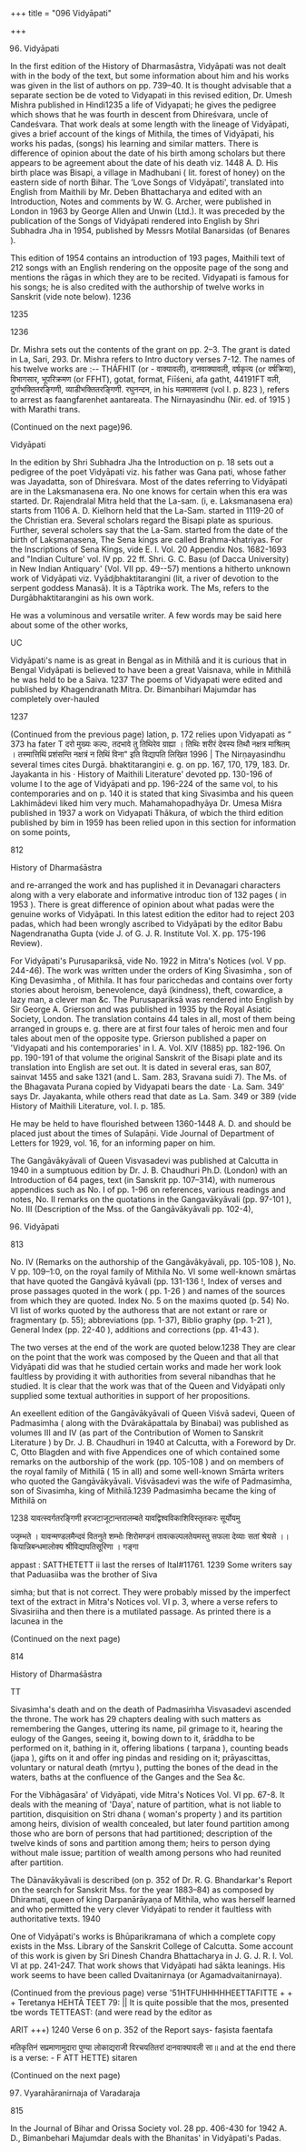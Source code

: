 +++
title = "096 Vidyāpati"

+++

96. Vidyāpati 

In the first edition of the History of Dharmasāstra, Vidyāpati was not dealt with in the body of the text, but some information about him and his works was given in the list of authors on pp. 739–40. It is thought advisable that a separate section be de voted to Vidyapati in this revised edition, Dr. Umesh Mishra published in Hindi1235 a life of Vidyapati; he gives the pedigree which shows that he was fourth in descent from Dhireśvara, uncle of Candeśvara. That work deals at some length with the lineage of Vidyāpati, gives a brief account of the kings of Mithila, the times of Vidyāpati, his works his padas, (songs) his learning and similar matters. There is difference of opinion about the date of his birth among scholars but there appears to be agreement about the date of his death viz. 1448 A. D. His birth place was Bisapi, a village in Madhubani ( lit. forest of honey) on the eastern side of north Bihar. The ‘Love Songs of Vidyāpati', translated into English from Maithili by Mr. Deben Bhattacharya and edited with an Introduction, Notes and comments by W. G. Archer, were published in London in 1963 by George Allen and Unwin (Ltd.). It was preceded by the publication of the Songs of Vidyāpati rendered into English by Shri Subhadra Jha in 1954, published by Messrs Motilal Banarsidas (of Benares ). 

This edition of 1954 contains an introduction of 193 pages, Maithili text of 212 songs with an English rendering on the opposite page of the song and mentions the rāgas in which they are to be recited. Vidyapati is famous for his songs; he is also credited with the authorship of twelve works in Sanskrit (vide note below). 1236 

1235 

1236 

Dr. Mishra sets out the contents of the grant on pp. 2–3. The grant is dated in La, Sari, 293. Dr. Mishra refers to Intro ductory verses 7-12. The names of his twelve works are :-- THÁFHIT (or - वाक्यावली), दानवाक्यावली, वर्षकृत्य (or वर्षक्रिया), विभागसार, भूपरिक्रमण (or FFHT), gotat, format, Fiīśeni, afa gatht, 44191FT वली, दुर्गाभक्तितरङ्गिणी, व्याडीभक्तितरङ्गिणी. रघुनन्दन, in his मलमासतत्त्व (vol I. p. 823 ), refers to arrest as faangfarenhet aantareata. The Nirnayasindhu (Nir. ed. of 1915 ) with Marathi trans. 

(Continued on the next page)96. 

Vidyāpati 

In the edition by Shri Subhadra Jha the Introduction on p. 18 sets out a pedigree of the poet Vidyāpati viz. his father was Gana pati, whose father was Jayadatta, son of Dhireśvara. Most of the dates referring to Vidyāpati are in the Laksmanasena era. No one knows for certain when this era was started. Dr. Rajendralal Mitra held that the La-sam. (i, e. Laksmanasena era) starts from 1106 A. D. Kielhorn held that the La-Sam. started in 1119-20 of the Christian era. Several scholars regard the Bisapi plate as spurious. Further, several scholers say that the La-Sam. started from the date of the birth of Lakṣmaṇasena, The Sena kings are called Brahma-khatriyas. For the Inscriptions of Sena Kings, vide E. I. Vol. 20 Appendix Nos. 1682-1693 and "Indian Culture' vol. IV pp. 22 ff. Shri. G. C. Basu (of Dacca University) in New Indian Antiquary' (Vol. VII pp. 49--57) mentions a hitherto unknown work of Vidyāpati viz. Vyādjbhaktitarangini (lit, a river of devotion to the serpent goddess Manasā). It is a Tāptrika work. The Ms, refers to the Durgābhaktitarangini as his own work. 

He was a voluminous and versatile writer. A few words may be said here about some of the other works, 

UC 

Vidyāpati's name is as great in Bengal as in Mithilā and it is curious that in Bengal Vidyāpati is believed to have been a great Vaisnava, while in Mithilā he was held to be a Saiva. 1237 The poems of Vidyapati were edited and published by Khagendranath Mitra. Dr. Bimanbihari Majumdar has completely over-hauled 

1237 

(Continued from the previous page) lation, p. 172 relies upon Vidyapati as “ 373 ha fater T दरो मुख्यः कल्पः, तदभावे तु तिथिरेव ग्राह्या । तिथिः शरीरं देवस्य तिथौ नक्षत्र माश्रितम् । तस्मात्तिथिं प्रशंसन्ति नक्षत्रं न तिथिं विना" इति विद्यापति लिखित 1996 | The Nirṇayasindhu several times cites Durgā. bhaktitarangiṇi e. g. on pp. 167, 170, 179, 183. Dr. Jayakanta in his · History of Maithili Literature' devoted pp. 130-196 of volume I to the age of Vidyāpati and pp. 196-224 of the same vol, to his contemporaries and on p. 140 it is stated that king Sivasimba and his queen Lakhimādevi liked him very much. Mahamahopadhyāya Dr. Umesa Miśra published in 1937 a work on Vidyapati Thākura, of wbich the third edition published by bim in 1959 has been relied upon in this section for information on some points, 

812 

History of Dharmaśāstra 

and re-arranged the work and has puplished it in Devanagari characters along with a very elaborate and informative introduc tion of 132 pages ( in 1953 ). There is great difference of opinion about what padas were the genuine works of Vidyāpati. In this latest edition the editor had to reject 203 padas, which had been wrongly ascribed to Vidyāpati by the editor Babu Nagendranatha Gupta (vide J. of G. J. R. Institute Vol. X. pp. 175-196 Review). 

For Vidyāpati's Purusapariksā, vide No. 1922 in Mitra's Notices (vol. V pp. 244-46). The work was written under the orders of King Śivasimha , son of King Devasimha , of Mithila. It has four paricchedas and contains over forty stories about heroism, benevolence, dayā (kindness), theft, cowardice, a lazy man, a clever man &c. The Purusapariksā was rendered into English by Sir George A. Grierson and was published in 1935 by the Royal Asiatic Society, London. The translation contains 44 tales in all, most of them being arranged in groups e. g. there are at first four tales of heroic men and four tales about men of the opposite type. Grierson published a paper on 'Vidyapati and his contemporaries' in I. A. Vol. XIV (1885) pp. 182-196. On pp. 190-191 of that volume the original Sanskrit of the Bisapi plate and its translation into English are set out. It is dated in several eras, san 807, sainvat 1455 and sake 1321 (and L. Sam. 283, Sravana suidi 7). The Ms. of the Bhagavata Purana copied by Vidyapati bears the date · La. Sam. 349' says Dr. Jayakanta, while others read that date as La. Sam. 349 or 389 (vide History of Maithili Literature, vol. I. p. 185. 

He may be held to have flourished between 1360-1448 A. D. and should be placed just about the times of Sulapāṇi. Vide Journal of Department of Letters for 1929, vol. 16, for an informing paper on him. 

The Gangāvākyāvali of Queen Visvasadevi was published at Calcutta in 1940 in a sumptuous edition by Dr. J. B. Chaudhuri Ph.D. (London) with an Introduction of 64 pages, text (in Sanskrit pp. 107–314), with numerous appendices such as No. I of pp. 1-96 on references, various readings and notes, No. II remarks on the quotations in the Gangavākyāvali (pp. 97-101 ), No. III (Description of the Mss. of the Gangāvākyāvali pp. 102-4), 

96. Vidyāpati 

813 

No. IV (Remarks on the authorship of the Gangāvākyāvali, pp. 105-108 ), No. V pp. 109–1:0, on the royal family of Mithila No. VI some well-known smārtas that have quoted the Gangāvā kyāvali (pp. 131-136 !, Index of verses and prose passages quoted in the work ( pp. 1-26 ) and names of the sources from which they are quoted. Index No. 5 on the maxims quoted (p. 54) No. VI list of works quoted by the authoress that are not extant or rare or fragmentary (p. 55); abbreviations (pp. 1-37), Biblio graphy (pp. 1-21 ), General Index (pp. 22-40 ), additions and corrections (pp. 41-43 ). 

The two verses at the end of the work are quoted below.1238 They are clear on the point that the work was composed by the Queen and that all that Vidyāpati did was that he studied certain works and made her work look faultless by providing it with authorities from several nibandhas that he studied. It is clear that the work was that of the Queen and Vidyāpati only supplied some textual authorities in support of her propositions. 

An exeellent edition of the Gangāvākyāvali of Queen Viśvā sadevi, Queen of Padmasimha ( along with the Dvārakāpattala by Binabai) was published as volumes III and IV (as part of the Contribution of Women to Sanskrit Literature ) by Dr. J. B. Chaudhuri in 1940 at Calcutta, with a Foreword by Dr. C, Otto Blagden and with five Appendices one of which contained some remarks on the autborship of the work (pp. 105-108 ) and on members of the royal family of Mithilā ( 15 in all) and some well-known Smārta writers who quoted the Gangāvākyāvali. Viśvāsadevi was the wife of Padmasimha, son of Sivasimha, king of Mithilā.1239 Padmasimha became the king of Mithilā on 

1238 यावत्स्वर्गतरङ्गिणी हरजटाजूटान्तरालम्बते यावद्विश्वविकाशिविस्तृतकरः सूर्योयमु 

ज्जृम्भते । यावन्मण्डलमैन्दवं वितनुते शम्भोः शिरोमण्डनं तावत्कल्पलतेयमस्तु सफला देव्याः सतां श्रेयसे ।। कियान्निबन्धमालोक्य श्रीविद्यापतिसूरिणा । गङ्गा 

appast : SATTHETETT ii last the rerses of Ital\#11761. 1239 Some writers say that Paduasiiba was the brother of Siva 

simha; but that is not correct. They were probably missed by the imperfect text of the extract in Mitra's Notices vol. VI p. 3, where a verse refers to Sivasiriiha and then there is a mutilated passage. As printed there is a lacunea in the 

(Continued on the next page) 

814 

History of Dharmaśāstra 

TT 

Sivasimha's death and on the death of Padmasiṁha Visvasadevi ascended the throne. The work has 29 chapters dealing with such matters as remembering the Ganges, uttering its name, pil grimage to it, hearing the eulogy of the Ganges, seeing it, bowing down to it, śrāddha to be performed on it, bathing in it, offering libations ( tarpana ), counting beads (japa ), gifts on it and offer ing pindas and residing on it; prāyascittas, voluntary or natural death (mṛtyu ), putting the bones of the dead in the waters, baths at the confluence of the Ganges and the Sea &c. 

For the Vibhāgasāra' of Vidyāpati, vide Mitra's Notices Vol. VI pp. 67-8. It deals with the meaning of 'Daya', nature of partition, what is not liable to partition, disquisition on Stri dhana ( woman's property ) and its partition among heirs, division of wealth concealed, but later found partition among those who are born of persons that had partitioned; description of the twelve kinds of sons and partition among them; heirs to person dying without male issue; partition of wealth among persons who had reunited after partition. 

The Dānavākyāvali is described (on p. 352 of Dr. R. G. Bhandarkar's Report on the search for Sanskrit Mss. for the year 1883–84) as composed by Dhiramati, queen of king Darpanārāyaṇa of Mithila, who was herself learned and who permitted the very clever Vidyāpati to render it faultless with authoritative texts. 1940 

One of Vidyāpati's works is Bhūparikramana of which a complete copy exists in the Mss. Library of the Sanskrit College of Calcutta. Some account of this work is given by Sri Dinesh Chandra Bhattacharya in J. G. J. R. I. Vol. VI at pp. 241-247. That work shows that Vidyāpati had sākta leanings. His work seems to have been called Dvaitanirnaya (or Agamadvaitanirnaya). 

(Continued from the previous page) verse '51HTFUHHHHHEETTAFITTE + + + Teretanya HEHTĀ TEET 79: || It is quite possible that the mos, presented tbe words TETTEAST: (and were read by the editor as 

ARIT +++) 1240 Verse 6 on p. 352 of the Report says- faṣista faentafa 

मतिकृतिनं सप्रमाणामुदारा पुण्या लोकाद्यराजी विरचयतितरां दानवाक्यावली सा॥ and at the end there is a verse: - F ATT HETTE) sitaren 

(Continued on the next page) 

97. Vyarahāranirnaja of Varadaraja 

815 

In the Journal of Bihar and Orissa Society vol. 28 pp. 406-430 for 1942 A. D., Bimanbehari Majumdar deals with the Bhanitas' in Vidyāpati's Padas. 
